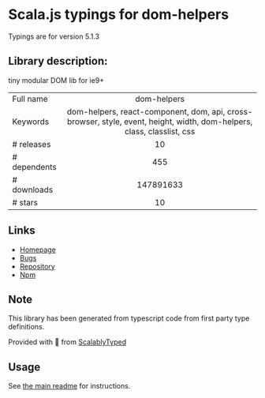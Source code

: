 
# Scala.js typings for dom-helpers

Typings are for version 5.1.3

## Library description:
tiny modular DOM lib for ie9+

|                    |                 |
| ------------------ | :-------------: |
| Full name          | dom-helpers |
| Keywords           | dom-helpers, react-component, dom, api, cross-browser, style, event, height, width, dom-helpers, class, classlist, css |
| # releases         | 10 |
| # dependents       | 455 |
| # downloads        | 147891633 |
| # stars            | 10 |

## Links
- [Homepage](https://github.com/jquense/dom-helpers#readme)
- [Bugs](https://github.com/jquense/dom-helpers/issues)
- [Repository](https://github.com/jquense/dom-helpers)
- [Npm](https://www.npmjs.com/package/dom-helpers)
    


## Note
This library has been generated from typescript code from first party type definitions.

Provided with :purple_heart: from [ScalablyTyped](https://github.com/oyvindberg/ScalablyTyped)

## Usage
See [the main readme](../../readme.md) for instructions.


